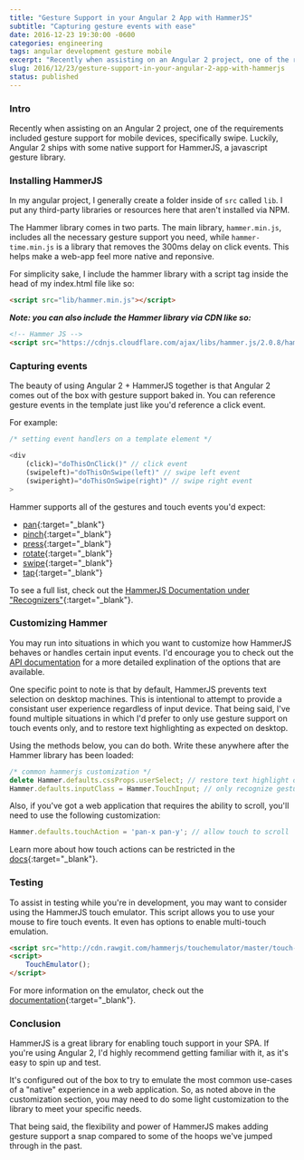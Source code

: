 ```yaml
---
title: "Gesture Support in your Angular 2 App with HammerJS"
subtitle: "Capturing gesture events with ease"
date: 2016-12-23 19:30:00 -0600
categories: engineering
tags: angular development gesture mobile
excerpt: "Recently when assisting on an Angular 2 project, one of the requirements included gesture support for mobile devices, specifically swipe. Luckily, Angular 2 ships with some native support for HammerJS, a javascript gesture library."
slug: 2016/12/23/gesture-support-in-your-angular-2-app-with-hammerjs
status: published
---
```



### Intro

Recently when assisting on an Angular 2 project, one of the requirements included gesture support for mobile devices, specifically swipe. Luckily, Angular 2 ships with some native support for HammerJS, a javascript gesture library.

### Installing HammerJS

In my angular project, I generally create a folder inside of `src` called `lib`. I put any third-party libraries or resources here that aren't installed via NPM.

The Hammer library comes in two parts. The main library, `hammer.min.js`, includes all the necessary gesture support you need, while `hammer-time.min.js` is a library that removes the 300ms delay on click events. This helps make a web-app feel more native and reponsive.

For simplicity sake, I include the hammer library with a script tag inside the head of my index.html file like so:

```html
<script src="lib/hammer.min.js"></script>
```

_**Note: you can also include the Hammer library via CDN like so:**_

```html
<!-- Hammer JS -->
<script src="https://cdnjs.cloudflare.com/ajax/libs/hammer.js/2.0.8/hammer.js"></script>
```

### Capturing events

The beauty of using Angular 2 + HammerJS together is that Angular 2 comes out of the box with gesture support baked in. You can reference gesture events in the template just like you'd reference a click event.

For example:

```typescript
/* setting event handlers on a template element */

<div 
    (click)="doThisOnClick()" // click event
    (swipeleft)="doThisOnSwipe(left)" // swipe left event
    (swiperight)="doThisOnSwipe(right)" // swipe right event
>
```

Hammer supports all of the gestures and touch events you'd expect:

* [pan](https://hammerjs.github.io/recognizer-pan/){:target="_blank"}
* [pinch](https://hammerjs.github.io/recognizer-pinch){:target="_blank"}
* [press](https://hammerjs.github.io/recognizer-press){:target="_blank"}
* [rotate](https://hammerjs.github.io/recognizer-rotate){:target="_blank"}
* [swipe](https://hammerjs.github.io/recognizer-swipe){:target="_blank"}
* [tap](https://hammerjs.github.io/recognizer-tap){:target="_blank"}


To see a full list, check out the [HammerJS Documentation under "Recognizers"](https://hammerjs.github.io/){:target="_blank"}.

### Customizing Hammer

You may run into situations in which you want to customize how HammerJS behaves or handles certain input events. I'd encourage you to check out the [API documentation](https://hammerjs.github.io/api/) for a more detailed explination of the options that are available.

One specific point to note is that by default, HammerJS prevents text selection on desktop machines. This is intentional to attempt to provide a consistant user experience regardless of input device. That being said, I've found multiple situations in which I'd prefer to only use gesture support on touch events only, and to restore text highlighting as expected on desktop.

Using the methods below, you can do both. Write these anywhere after the Hammer library has been loaded:

```javascript
/* common hammerjs customization */
delete Hammer.defaults.cssProps.userSelect; // restore text highlight on desktop
Hammer.defaults.inputClass = Hammer.TouchInput; // only recognize gestures on touch inputs
```

Also, if you've got a web application that requires the ability to scroll, you'll need to use the following customization:

```javascript
Hammer.defaults.touchAction = 'pan-x pan-y'; // allow touch to scroll
```
Learn more about how touch actions can be restricted in the [docs](https://hammerjs.github.io/touch-action/){:target="_blank"}.

### Testing

To assist in testing while you're in development, you may want to consider using the HammerJS touch emulator. This script allows you to use your mouse to fire touch events. It even has options to enable multi-touch emulation.

```html
<script src="http://cdn.rawgit.com/hammerjs/touchemulator/master/touch-emulator.js"></script>
<script>
    TouchEmulator();
</script>
```

For more information on the emulator, check out the [documentation](https://hammerjs.github.io/touch-emulator/){:target="_blank"}.

### Conclusion

HammerJS is a great library for enabling touch support in your SPA. If you're using Angular 2, I'd highly recommend getting familiar with it, as it's easy to spin up and test.

It's configured out of the box to try to emulate the most common use-cases of a "native" experience in a web application. So, as noted above in the customization section, you may need to do some light customization to the library to meet your specific needs. 

That being said, the flexibility and power of HammerJS makes adding gesture support a snap compared to some of the hoops we've jumped through in the past.

